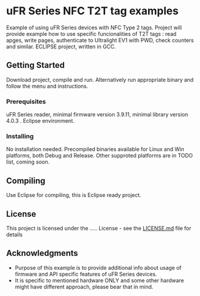 # uFR Series NFC T2T tag examples

Example of using uFR Series devices with NFC Type 2 tags. 
Project will provide example how to use specific funcionalities of T2T tags : read apges, write pages, authenticate to Ultralight EV1 with PWD, check counters and similar.
ECLIPSE project, written in GCC.

## Getting Started

Download project, compile and run.
Alternatively run appropriate binary and follow the menu and instructions.


### Prerequisites

uFR Series reader, minimal firmware version 3.9.11, minimal library version 4.0.3 .
Eclipse environment.

### Installing

No installation needed. Precompiled binaries available for Linux and Win platforms, both Debug and Release.
Other supproted platforms are in TODO list, coming soon.


## Compiling

Use Eclipse for compiling, this is Eclipse ready project.

## License

This project is licensed under the ..... License - see the [LICENSE.md](LICENSE.md) file for details

## Acknowledgments

* Purpose of this example is to provide additional info about usage of firmware and API specific features of uFR Series devices.
* It is specific to mentioned hardware ONLY and some other hardware might have different approach, please bear that in mind.  


